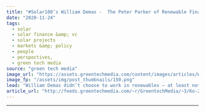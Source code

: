 ```yaml
---
title: "#Solar100’s William Demas -  The Peter Parker of Renewable Finance"
date: "2020-11-24"
tags: 
  - solar
  - solar finance &amp; vc
  - solar projects
  - markets &amp; policy
  - people
  - perspectives,
  - green tech media
source: "green tech media"
image_url: "https://assets.greentechmedia.com/content/images/articles/Will_Demas_GTM_721_x_420px.png"
image_fp: "/assets/img/post_thumbnails/150.png"
lead: "William Demas didn’t choose to work in renewables — at least not at first. But as it’s said, “With great power comes great responsibility.” As one of the first analysts in the renewable energy sector, Demas has since taken on the responsibility of he ..."
article_url: "http://feeds.greentechmedia.com/~r/GreentechMedia/~3/Ko-ZlmXCna4/solar100s-william-demas-the-peter-parker-of-renewable-finance"
---
```


---
